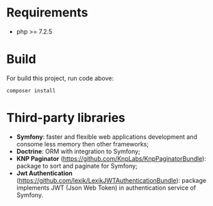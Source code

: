 
# Requirements
- php >= 7.2.5
# Build
For build this project, run code above:
```
composer install
```
# Third-party libraries
- **Symfony**: faster and flexible web applications development and consome less memory then other frameworks;
- **Doctrine**: ORM with integration to Symfony;
- **KNP Paginator** (https://github.com/KnpLabs/KnpPaginatorBundle): package to sort and paginate for Symfony;
- **Jwt Authentication** (https://github.com/lexik/LexikJWTAuthenticationBundle): package implements JWT (Json Web Token) in authentication service of Symfony.